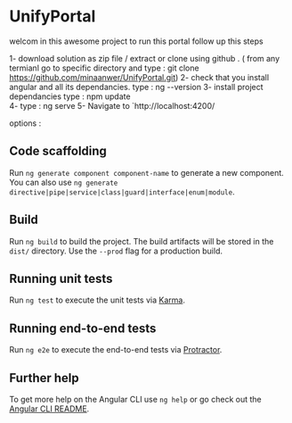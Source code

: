 # UnifyPortal

welcom in this awesome project 
to run this portal follow up this steps 

1- download solution as zip file / extract 
   or clone using github . 
   ( from any termianl go to specific directory and type :  git clone https://github.com/minaanwer/UnifyPortal.git)
2- check that you install angular and all its dependancies. 
   type : ng --version
3- install project dependancies type  : npm update    
4- type :  ng serve 
5- Navigate to `http://localhost:4200/

options : 

## Code scaffolding

Run `ng generate component component-name` to generate a new component. You can also use `ng generate directive|pipe|service|class|guard|interface|enum|module`.

## Build

Run `ng build` to build the project. The build artifacts will be stored in the `dist/` directory. Use the `--prod` flag for a production build.

## Running unit tests

Run `ng test` to execute the unit tests via [Karma](https://karma-runner.github.io).

## Running end-to-end tests

Run `ng e2e` to execute the end-to-end tests via [Protractor](http://www.protractortest.org/).

## Further help

To get more help on the Angular CLI use `ng help` or go check out the [Angular CLI README](https://github.com/angular/angular-cli/blob/master/README.md).
